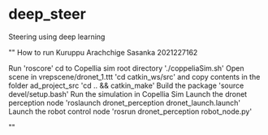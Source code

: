 # deep_steer
Steering using deep learning

""
How to run Kuruppu Arachchige Sasanka 2021227162

Run 'roscore'
cd to Copellia sim root directory './coppeliaSim.sh'
Open scene in vrepscene/dronet_1.ttt
'cd catkin_ws/src' and copy contents in the folder ad_project_src
'cd .. && catkin_make' Build the package
'source devel/setup.bash'
Run the simulation in Copellia Sim
Launch the dronet perception node 'roslaunch dronet_perception dronet_launch.launch'
Launch the robot control node 'rosrun dronet_perception robot_node.py'

""
